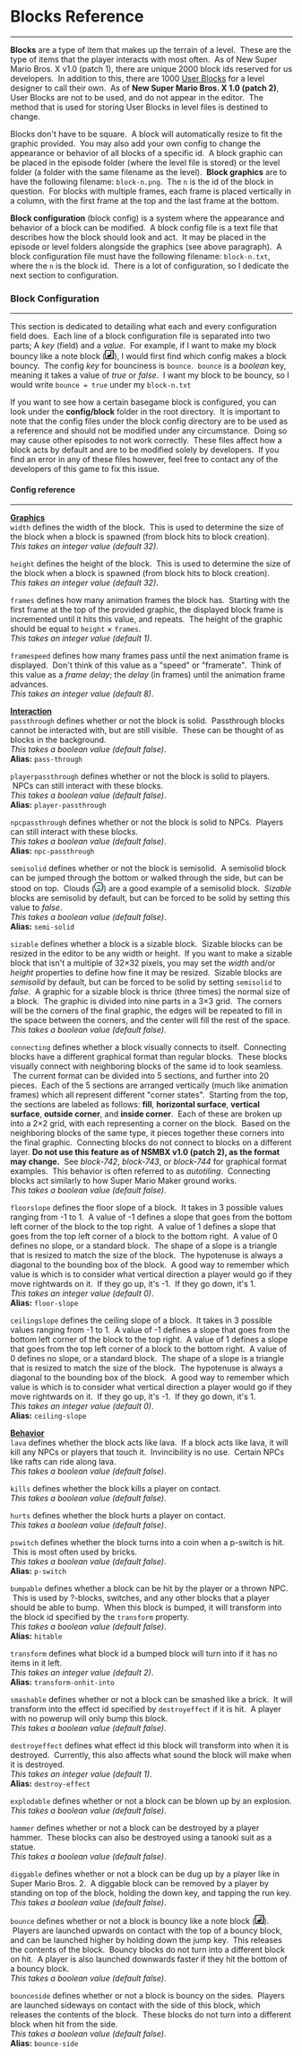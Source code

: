 # Blocks Reference
---
**Blocks** are a type of item that makes up the terrain of a level.  &nbsp;These are the type of items that the player interacts with most often. &nbsp;As of New Super Mario Bros. X v1.0 (patch 1), there are unique 2000 block ids reserved for us developers. &nbsp;In addition to this, there are 1000 [User Blocks](user_blocks.html) for a level designer to call their own. &nbsp;As of **New Super Mario Bros. X 1.0 (patch 2)**, User Blocks are not to be used, and do not appear in the editor. &nbsp;The method that is used for storing User Blocks in level files is destined to change.

Blocks don't have to be square. &nbsp;A block will automatically resize to fit the graphic provided. &nbsp;You may also add your own config to change the appearance or behavior of all blocks of a specific id. &nbsp;A block graphic can be placed in the episode folder (where the level file is stored) or the level folder (a folder with the same filename as the level). &nbsp;**Block graphics** are to have the following filename: `block-n.png`. &nbsp;The `n` is the id of the block in question. &nbsp;For blocks with multiple frames, each frame is placed vertically in a column, with the first frame at the top and the last frame at the bottom.

**Block configuration** (block config) is a system where the appearance and behavior of a block can be modified. &nbsp;A block config file is a text file that describes how the block should look and act. &nbsp;It may be placed in the episode or level folders alongside the graphics (see above paragraph). &nbsp;A block configuration file must have the following filename: `block-n.txt`, where the `n` is the block id. &nbsp;There is a lot of configuration, so I dedicate the next section to configuration.

### Block Configuration
---
This section is dedicated to detailing what each and every configuration field does. &nbsp;Each line of a block configuration file is separated into two parts; A *key* (field) and a *value*. &nbsp;For example, if I want to make my block bouncy like a note block (![Note Block](img/noteblock.png "Note Block")), I would first find which config makes a block bouncy. &nbsp;The config *key* for bounciness is `bounce`. &nbsp;`bounce` is a *boolean* key, meaning it takes a value of *true* or *false*. &nbsp;I want my block to be bouncy, so I would write `bounce = true` under my `block-n.txt` 

If you want to see how a certain basegame block is configured, you can look under the  **config/block** folder in the root directory. &nbsp;It is important to note that the config files under the block config directory are to be used as a reference and should not be modified under any circumstance. &nbsp;Doing so may cause other episodes to not work correctly. &nbsp;These files affect how a block acts by default and are to be modified solely by developers. &nbsp;If you find an error in any of these files however, feel free to contact any of the developers of this game to fix this issue.

#### Config reference

---

<u>**Graphics**</u><br/>
`width` defines the width of the block. &nbsp;This is used to determine the size of the block when a block is spawned (from block hits to block creation).<br/>
*This takes an integer value (default 32)*.

`height` defines the height of the block. &nbsp;This is used to determine the size of the block when a block is spawned (from block hits to block creation).<br/>
*This takes an integer value (default 32)*.

`frames` defines how many animation frames the block has. &nbsp;Starting with the first frame at the top of the provided graphic, the displayed block frame is incremented until it hits this value, and repeats. &nbsp;The height of the graphic should be equal to `height` &times; `frames`.<br/>
*This takes an integer value (default 1)*.

`framespeed` defines how many frames pass until the next animation frame is displayed. &nbsp;Don't think of this value as a "speed" or "framerate". &nbsp;Think of this value as a *frame delay*; the *delay* (in frames) until the animation frame advances.<br/>
*This takes an integer value (default 8)*.

<u>**Interaction**</u><br/>
`passthrough` defines whether or not the block is solid. &nbsp;Passthrough blocks cannot be interacted with, but are still visible. &nbsp;These can be thought of as blocks in the background.<br/>
*This takes a boolean value (default false)*.<br/>
**Alias:** `pass-through`

`playerpassthrough` defines whether or not the block is solid to players. &nbsp;NPCs can still interact with these blocks.<br/>
*This takes a boolean value (default false)*.<br/>
**Alias:** `player-passthrough`

`npcpassthrough` defines whether or not the block is solid to NPCs. &nbsp;Players can still interact with these blocks.<br/>
*This takes a boolean value (default false)*.<br/>
**Alias:** `npc-passthrough`

`semisolid` defines whether or not the block is semisolid. &nbsp;A semisolid block can be jumped through the bottom or walked through the side, but can be stood on top. &nbsp;Clouds (![Cloud](img/cloud.png "Cloud")) are a good example of a semisolid block. &nbsp;*Sizable* blocks are semisolid by default, but can be forced to be solid by setting this value to *false*.<br/>
*This takes a boolean value (default false)*.<br/>
**Alias:** `semi-solid`

`sizable` defines whether a block is a sizable block. &nbsp;Sizable blocks can be resized in the editor to be any width or height. &nbsp;If you want to make a sizable block that isn't a multiple of 32&times;32 pixels, you may set the *width* and/or *height* properties to define how fine it may be resized. &nbsp;Sizable blocks are *semisolid* by default, but can be forced to be solid by setting `semisolid` to *false*. &nbsp;A graphic for a sizable block is thrice (three times) the normal size of a block. &nbsp;The graphic is divided into nine parts in a 3&times;3 grid. &nbsp;The corners will be the corners of the final graphic, the edges will be repeated to fill in the space between the corners, and the center will fill the rest of the space.<br/>
*This takes a boolean value (default false)*.

`connecting` defines whether a block visually connects to itself. &nbsp;Connecting blocks have a different graphical format than regular blocks. &nbsp;These blocks visually connect with neighboring blocks of the same id to look seamless. &nbsp;The current format can be divided into 5 sections, and further into 20 pieces. &nbsp;Each of the 5 sections are arranged vertically (much like animation frames) which all represent different "corner states". &nbsp;Starting from the top, the sections are labeled as follows: **fill**, **horizontal surface**, **vertical surface**, **outside corner**, and **inside corner**. &nbsp;Each of these are broken up into a 2&times;2 grid, with each representing a corner on the block. &nbsp;Based on the neighboring blocks of the same type, it pieces together these corners into the final graphic. &nbsp;Connecting blocks do not connect to blocks on a different layer. **Do not use this feature as of NSMBX v1.0 (patch 2), as the format may change.** &nbsp;See *block-742*, *block-743*, or *block-744* for graphical format examples. &nbsp;This behavior is often referred to as *autotiling*. &nbsp;Connecting blocks act similarly to how Super Mario Maker ground works.<br/>
*This takes a boolean value (default false)*.

`floorslope` defines the floor slope of a block. &nbsp;It takes in 3 possible values ranging from -1 to 1. &nbsp;A value of -1 defines a slope that goes from the bottom left corner of the block to the top right. &nbsp;A value of 1 defines a slope that goes from the top left corner of a block to the bottom right. &nbsp;A value of 0 defines no slope, or a standard block. &nbsp;The shape of a slope is a triangle that is resized to match the size of the block. &nbsp;The hypotenuse is always a diagonal to the bounding box of the block. &nbsp;A good way to remember which value is which is to consider what vertical direction a player would go if they move rightwards on it. &nbsp;If they go up, it's -1. &nbsp;If they go down, it's 1.<br/>
*This takes an integer value (default 0)*.<br/>
**Alias:** `floor-slope`

`ceilingslope` defines the ceiling slope of a block. &nbsp;It takes in 3 possible values ranging from -1 to 1. &nbsp;A value of -1 defines a slope that goes from the bottom left corner of the block to the top right. &nbsp;A value of 1 defines a slope that goes from the top left corner of a block to the bottom right. &nbsp;A value of 0 defines no slope, or a standard block. &nbsp;The shape of a slope is a triangle that is resized to match the size of the block. &nbsp;The hypotenuse is always a diagonal to the bounding box of the block. &nbsp;A good way to remember which value is which is to consider what vertical direction a player would go if they move rightwards on it. &nbsp;If they go up, it's -1. &nbsp;If they go down, it's 1.<br/>
*This takes an integer value (default 0)*.<br/>
**Alias:** `ceiling-slope`

<u>**Behavior**</u><br/>
`lava` defines whether the block acts like lava. &nbsp;If a block acts like lava, it will kill any NPCs or players that touch it. &nbsp;Invincibility is no use. &nbsp;Certain NPCs like rafts can ride along lava.<br/>
*This takes a boolean value (default false)*.

`kills` defines whether the block kills a player on contact.<br/>
*This takes a boolean value (default false)*.

`hurts` defines whether the block hurts a player on contact.<br/>
*This takes a boolean value (default false)*.

`pswitch` defines whether the block turns into a coin when a p-switch is hit. &nbsp;This is most often used by bricks.<br/>
*This takes a boolean value (default false)*.<br/>
**Alias:** `p-switch`

`bumpable` defines whether a block can be hit by the player or a thrown NPC. &nbsp;This is used by ?-blocks, switches, and any other blocks that a player should be able to bump. &nbsp;When this block is bumped, it will transform into the block id specified by the `transform` property.<br/>
*This takes a boolean value (default false)*.<br/>
**Alias:** `hitable`

`transform` defines what block id a bumped block will turn into if it has no items in it left.<br/>
*This takes an integer value (default 2)*.<br/>
**Alias:** `transform-onhit-into`

`smashable` defines whether or not a block can be smashed like a brick. &nbsp;It will transform into the effect id specified by `destroyeffect` if it is hit. &nbsp;A player with no powerup will only bump this block.<br/>
*This takes a boolean value (default false)*.

`destroyeffect` defines what effect id this block will transform into when it is destroyed. &nbsp;Currently, this also affects what sound the block will make when it is destroyed.<br/>
*This takes an integer value (default 1)*.<br/>
**Alias:** `destroy-effect`

`explodable` defines whether or not a block can be blown up by an explosion.<br/>
*This takes a boolean value (default false)*.

`hammer` defines whether or not a block can be destroyed by a player hammer. &nbsp;These blocks can also be destroyed using a tanooki suit as a statue.<br/>
*This takes a boolean value (default false)*.

`diggable` defines whether or not a block can be dug up by a player like in Super Mario Bros. 2. &nbsp;A diggable block can be removed by a player by standing on top of the block, holding the down key, and tapping the run key.<br/>
*This takes a boolean value (default false)*.

`bounce` defines whether or not a block is bouncy like a note block (![Note Block](img/noteblock.png "Note Block")). &nbsp;Players are launched upwards on contact with the top of a bouncy block, and can be launched higher by holding down the jump key. &nbsp;This releases the contents of the block. &nbsp;Bouncy blocks do not turn into a different block on hit. &nbsp;A player is also launched downwards faster if they hit the bottom of a bouncy block.<br/>
*This takes a boolean value (default false)*.

`bounceside` defines whether or not a block is bouncy on the sides. &nbsp;Players are launched sideways on contact with the side of this block, which releases the contents of the block. &nbsp;These blocks do not turn into a different block when hit from the side.<br/>
*This takes a boolean value (default false)*.<br/>
**Alias:** `bounce-side`

